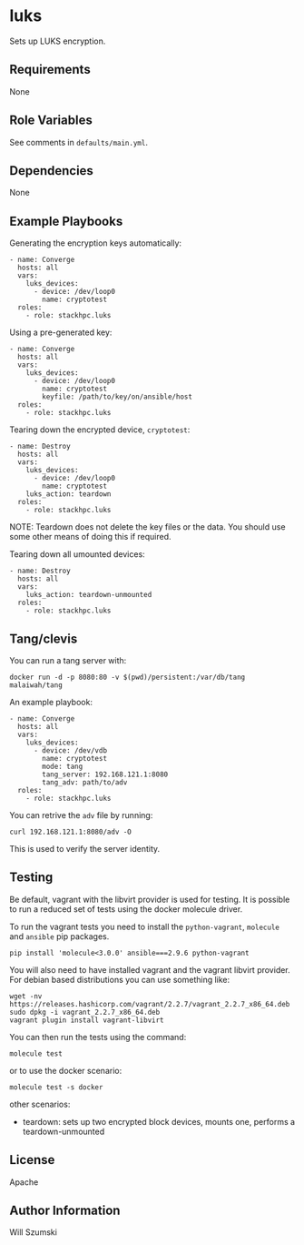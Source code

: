 luks
=========

Sets up LUKS encryption.

Requirements
------------

None

Role Variables
--------------

See comments in `defaults/main.yml`.


Dependencies
------------

None

Example Playbooks
-----------------

Generating the encryption keys automatically:

```
- name: Converge
  hosts: all
  vars:
    luks_devices:
      - device: /dev/loop0
        name: cryptotest
  roles:
    - role: stackhpc.luks
```

Using a pre-generated key:

```
- name: Converge
  hosts: all
  vars:
    luks_devices:
      - device: /dev/loop0
        name: cryptotest
        keyfile: /path/to/key/on/ansible/host
  roles:
    - role: stackhpc.luks
```

Tearing down the encrypted device, `cryptotest`:

```
- name: Destroy
  hosts: all
  vars:
    luks_devices:
      - device: /dev/loop0
        name: cryptotest
    luks_action: teardown
  roles:
    - role: stackhpc.luks
```

NOTE: Teardown does not delete the key files or the data. You should
use some other means of doing this if required.

Tearing down all umounted devices:

```
- name: Destroy
  hosts: all
  vars:
    luks_action: teardown-unmounted
  roles:
    - role: stackhpc.luks
```

Tang/clevis
------------

You can run a tang server with:

```
docker run -d -p 8080:80 -v $(pwd)/persistent:/var/db/tang malaiwah/tang
```

An example playbook:

```
- name: Converge
  hosts: all
  vars:
    luks_devices:
      - device: /dev/vdb
        name: cryptotest
        mode: tang
        tang_server: 192.168.121.1:8080
        tang_adv: path/to/adv
  roles:
    - role: stackhpc.luks
```

You can retrive the `adv` file by running:

```
curl 192.168.121.1:8080/adv -O
```

This is used to verify the server identity.

Testing
-------

Be default, vagrant with the libvirt provider is used for testing. It is possible to run
a reduced set of tests using the docker molecule driver.

To run the vagrant tests you need to install the `python-vagrant`, `molecule` and `ansible` pip
packages.

```
pip install 'molecule<3.0.0' ansible===2.9.6 python-vagrant
```

You will also need to have installed vagrant and the vagrant libvirt provider. For debian
based distributions you can use something like:

```
wget -nv https://releases.hashicorp.com/vagrant/2.2.7/vagrant_2.2.7_x86_64.deb
sudo dpkg -i vagrant_2.2.7_x86_64.deb
vagrant plugin install vagrant-libvirt
```

You can then run the tests using the command:

```
molecule test
```

or to use the docker scenario:

```
molecule test -s docker
```

other scenarios:

- teardown: sets up two encrypted block devices, mounts one, performs a teardown-unmounted

License
-------

Apache

Author Information
------------------

Will Szumski
